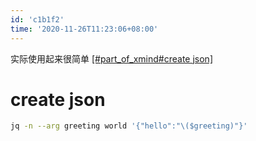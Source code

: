 ```yaml
---
id: 'c1b1f2'
time: '2020-11-26T11:23:06+08:00'
---
```

实际使用起来很简单
[[#part_of_xmind#create json]](2435ea2)
# create json
```bash
jq -n --arg greeting world '{"hello":"\($greeting)"}'
```